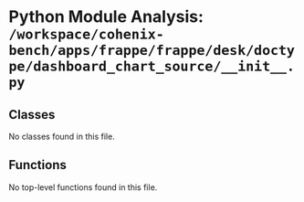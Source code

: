 # Python Module Analysis: `/workspace/cohenix-bench/apps/frappe/frappe/desk/doctype/dashboard_chart_source/__init__.py`

## Classes

No classes found in this file.


## Functions

No top-level functions found in this file.
